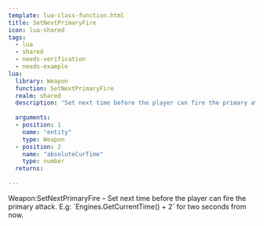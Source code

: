 ```yaml
---
template: lua-class-function.html
title: SetNextPrimaryFire
icon: lua-shared
tags:
  - lua
  - shared
  - needs-verification
  - needs-example
lua:
  library: Weapon
  function: SetNextPrimaryFire
  realm: shared
  description: "Set next time before the player can fire the primary attack. E.g: `Engines.GetCurrentTime() + 2` for two seconds from now."
  
  arguments:
  - position: 1
    name: "entity"
    type: Weapon
  - position: 2
    name: "absoluteCurTime"
    type: number
  returns:
    
---
```


<div class="lua__search__keywords">
Weapon:SetNextPrimaryFire &#x2013; Set next time before the player can fire the primary attack. E.g: `Engines.GetCurrentTime() + 2` for two seconds from now.
</div>
